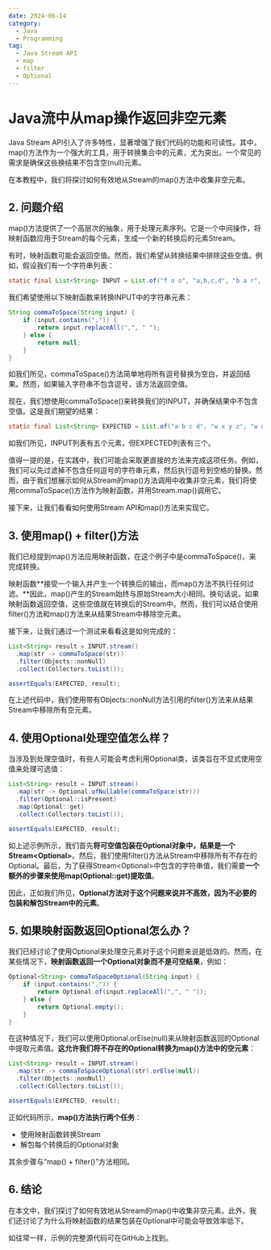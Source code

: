 ```yaml
---
date: 2024-06-14
category:
  - Java
  - Programming
tag:
  - Java Stream API
  - map
  - filter
  - Optional
---
```

# Java流中从map操作返回非空元素

Java Stream API引入了许多特性，显著增强了我们代码的功能和可读性。其中，map()方法作为一个强大的工具，用于转换集合中的元素，尤为突出。一个常见的需求是确保这些换结果不包含空(null)元素。

在本教程中，我们将探讨如何有效地从Stream的map()方法中收集非空元素。

## 2. 问题介绍

map()方法提供了一个高层次的抽象，用于处理元素序列。它是一个中间操作，将映射函数应用于Stream的每个元素，生成一个新的转换后的元素Stream。

有时，映射函数可能会返回空值。然而，我们希望从转换结果中排除这些空值。例如，假设我们有一个字符串列表：

```java
static final List<String> INPUT = List.of("f o o", "a,b,c,d", "b a r", "w,x,y,z", "w,o,w");
```

我们希望使用以下映射函数来转换INPUT中的字符串元素：

```java
String commaToSpace(String input) {
    if (input.contains(",")) {
        return input.replaceAll(",", " ");
    } else {
        return null;
    }
}
```

如我们所见，commaToSpace()方法简单地将所有逗号替换为空白，并返回结果。然而，如果输入字符串不包含逗号，该方法返回空值。

现在，我们想使用commaToSpace()来转换我们的INPUT，并确保结果中不包含空值。这是我们期望的结果：

```java
static final List<String> EXPECTED = List.of("a b c d", "w x y z", "w o w");
```

如我们所见，INPUT列表有五个元素，但EXPECTED列表有三个。

值得一提的是，在实践中，我们可能会采取更直接的方法来完成这项任务。例如，我们可以先过滤掉不包含任何逗号的字符串元素，然后执行逗号到空格的替换。然而，由于我们想展示如何从Stream的map()方法调用中收集非空元素，我们将使用commaToSpace()方法作为映射函数，并用Stream.map()调用它。

接下来，让我们看看如何使用Stream API和map()方法来实现它。

## 3. 使用map() + filter()方法

我们已经提到map()方法应用映射函数，在这个例子中是commaToSpace()，来完成转换。

映射函数**接受一个输入并产生一个转换后的输出，而map()方法不执行任何过滤。**因此，map()产生的Stream始终与原始Stream大小相同。换句话说，如果映射函数返回空值，这些空值就在转换后的Stream中。然而，我们可以结合使用filter()方法和map()方法来从结果Stream中移除空元素。

接下来，让我们通过一个测试来看看这是如何完成的：

```java
List<String> result = INPUT.stream()
  .map(str -> commaToSpace(str))
  .filter(Objects::nonNull)
  .collect(Collectors.toList());

assertEquals(EXPECTED, result);
```

在上述代码中，我们使用带有Objects::nonNull方法引用的filter()方法来从结果Stream中移除所有空元素。

## 4. 使用Optional处理空值怎么样？

当涉及到处理空值时，有些人可能会考虑利用Optional类，该类旨在不显式使用空值来处理可选值：

```java
List<String> result = INPUT.stream()
  .map(str -> Optional.ofNullable(commaToSpace(str)))
  .filter(Optional::isPresent)
  .map(Optional::get)
  .collect(Collectors.toList());

assertEquals(EXPECTED, result);
```

如上述示例所示，我们首先**将可空值包装在Optional对象中，结果是一个Stream<Optional<String>>**。然后，我们使用filter()方法从Stream中移除所有不存在的Optional。最后，为了获得Stream<Optional<String>>中包含的字符串值，我们需要**一个额外的步骤来使用map(Optional::get)提取值**。

因此，正如我们所见，**Optional方法对于这个问题来说并不高效，因为不必要的包装和解包Stream中的元素**。

## 5. 如果映射函数返回Optional怎么办？

我们已经讨论了使用Optional来处理空元素对于这个问题来说是低效的。然而，在某些情况下，**映射函数返回一个Optional对象而不是可空结果**，例如：

```java
Optional<String> commaToSpaceOptional(String input) {
    if (input.contains(",")) {
        return Optional.of(input.replaceAll(",", " "));
    } else {
        return Optional.empty();
    }
}
```

在这种情况下，我们可以使用Optional.orElse(null)来从映射函数返回的Optional中提取元素值。**这允许我们将不存在的Optional转换为map()方法中的空元素**：

```java
List<String> result = INPUT.stream()
  .map(str -> commaToSpaceOptional(str).orElse(null))
  .filter(Objects::nonNull)
  .collect(Collectors.toList());

assertEquals(EXPECTED, result);
```

正如代码所示，**map()方法执行两个任务**：

- 使用映射函数转换Stream
- 解包每个转换后的Optional对象

其余步骤与“map() + filter()”方法相同。

## 6. 结论

在本文中，我们探讨了如何有效地从Stream的map()中收集非空元素。此外，我们还讨论了为什么将映射函数的结果包装在Optional中可能会导致效率低下。

如往常一样，示例的完整源代码可在GitHub上找到。